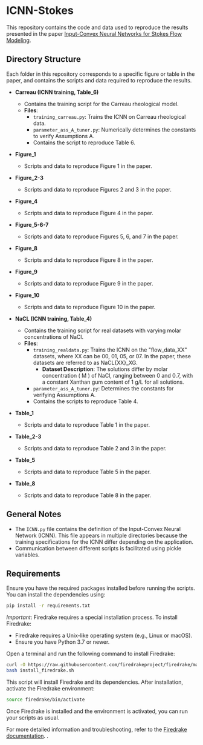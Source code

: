 # ICNN-Stokes

This repository contains the code and data used to reproduce the results presented in the paper [Input-Convex Neural Networks for Stokes Flow Modeling](https://arxiv.org/abs/2401.07121).

## Directory Structure

Each folder in this repository corresponds to a specific figure or table in the paper, and contains the scripts and data required to reproduce the results.

- **Carreau (ICNN training, Table_6)**
  - Contains the training script for the Carreau rheological model.
  - **Files**:
    - `training_carreau.py`: Trains the ICNN on Carreau rheological data.
    - `parameter_ass_A_tuner.py`: Numerically determines the constants to verify Assumptions A.
    - Contains the script to reproduce Table 6.

- **Figure_1**
  - Scripts and data to reproduce Figure 1 in the paper.

- **Figure_2-3**
  - Scripts and data to reproduce Figures 2 and 3 in the paper.

- **Figure_4**
  - Scripts and data to reproduce Figure 4 in the paper.

- **Figure_5-6-7**
  - Scripts and data to reproduce Figures 5, 6, and 7 in the paper.

- **Figure_8**
  - Scripts and data to reproduce Figure 8 in the paper.

- **Figure_9**
  - Scripts and data to reproduce Figure 9 in the paper.
 
- **Figure_10**
  - Scripts and data to reproduce Figure 10 in the paper.

- **NaCL (ICNN training, Table_4)**
  - Contains the training script for real datasets with varying molar concentrations of NaCl.
  - **Files**:
    - `training_realdata.py`: Trains the ICNN on the "flow_data_XX" datasets, where XX can be 00, 01, 05, or 07. In the paper, these datasets are referred to as NaCL{XX}_XG.
      - **Dataset Description**: The solutions differ by molar concentration \( M \) of NaCl, ranging between 0 and 0.7, with a constant Xanthan gum content of 1 g/L for all solutions.
    - `parameter_ass_A_tuner.py`: Determines the constants for verifying Assumptions A.
    - Contains the scripts to reproduce Table 4.

- **Table_1**
  - Scripts and data to reproduce Table 1 in the paper.
 
- **Table_2-3**
  - Scripts and data to reproduce Table 2 and 3 in the paper.

- **Table_5**
  - Scripts and data to reproduce Table 5 in the paper.
 
- **Table_8**
  - Scripts and data to reproduce Table 8 in the paper.

## General Notes

- The `ICNN.py` file contains the definition of the Input-Convex Neural Network (ICNN). This file appears in multiple directories because the training specifications for the ICNN differ depending on the application.
- Communication between different scripts is facilitated using pickle variables.

## Requirements

Ensure you have the required packages installed before running the scripts. You can install the dependencies using:

```bash
pip install -r requirements.txt
```

*Important*: Firedrake requires a special installation process. To install Firedrake:

- Firedrake requires a Unix-like operating system (e.g., Linux or macOS).
- Ensure you have Python 3.7 or newer.
  
Open a terminal and run the following command to install Firedrake:

```bash
curl -O https://raw.githubusercontent.com/firedrakeproject/firedrake/master/scripts/install_firedrake.sh
bash install_firedrake.sh
```

This script will install Firedrake and its dependencies.
After installation, activate the Firedrake environment:

```bash
source firedrake/bin/activate
```

Once Firedrake is installed and the environment is activated, you can run your scripts as usual.

For more detailed information and troubleshooting, refer to the [Firedrake documentation]([https://arxiv.org/abs/2401.07121](https://www.firedrakeproject.org/documentation.html)).
.


